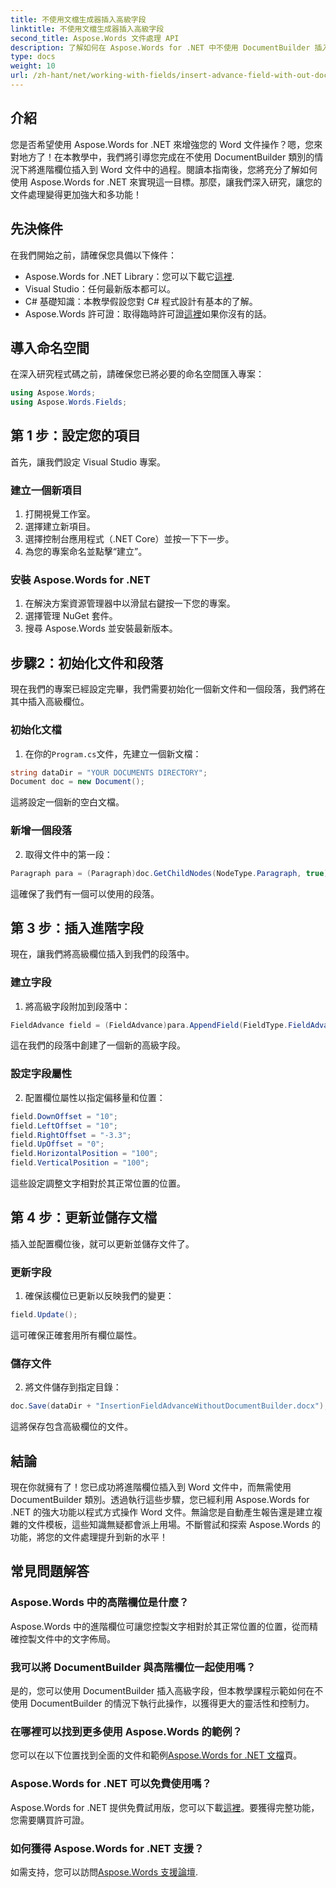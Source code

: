 ```yaml
---
title: 不使用文檔生成器插入高級字段
linktitle: 不使用文檔生成器插入高級字段
second_title: Aspose.Words 文件處理 API
description: 了解如何在 Aspose.Words for .NET 中不使用 DocumentBuilder 插入進階欄位。請遵循本指南來增強您的文件處理技能。
type: docs
weight: 10
url: /zh-hant/net/working-with-fields/insert-advance-field-with-out-document-builder/
---
```

## 介紹

您是否希望使用 Aspose.Words for .NET 來增強您的 Word 文件操作？嗯，您來對地方了！在本教學中，我們將引導您完成在不使用 DocumentBuilder 類別的情況下將進階欄位插入到 Word 文件中的過程。閱讀本指南後，您將充分了解如何使用 Aspose.Words for .NET 來實現這一目標。那麼，讓我們深入研究，讓您的文件處理變得更加強大和多功能！

## 先決條件

在我們開始之前，請確保您具備以下條件：

-  Aspose.Words for .NET Library：您可以下載它[這裡](https://releases.aspose.com/words/net/).
- Visual Studio：任何最新版本都可以。
- C# 基礎知識：本教學假設您對 C# 程式設計有基本的了解。
-  Aspose.Words 許可證：取得臨時許可證[這裡](https://purchase.aspose.com/temporary-license/)如果你沒有的話。

## 導入命名空間

在深入研究程式碼之前，請確保您已將必要的命名空間匯入專案：

```csharp
using Aspose.Words;
using Aspose.Words.Fields;
```

## 第 1 步：設定您的項目

首先，讓我們設定 Visual Studio 專案。

### 建立一個新項目

1. 打開視覺工作室。
2. 選擇建立新項目。
3. 選擇控制台應用程式（.NET Core）並按一下下一步。
4. 為您的專案命名並點擊“建立”。

### 安裝 Aspose.Words for .NET

1. 在解決方案資源管理器中以滑鼠右鍵按一下您的專案。
2. 選擇管理 NuGet 套件。
3. 搜尋 Aspose.Words 並安裝最新版本。

## 步驟2：初始化文件和段落

現在我們的專案已經設定完畢，我們需要初始化一個新文件和一個段落，我們將在其中插入高級欄位。

### 初始化文檔

1. 在你的`Program.cs`文件，先建立一個新文檔：

```csharp
string dataDir = "YOUR DOCUMENTS DIRECTORY";
Document doc = new Document();
```

這將設定一個新的空白文檔。

### 新增一個段落

2. 取得文件中的第一段：

```csharp
Paragraph para = (Paragraph)doc.GetChildNodes(NodeType.Paragraph, true)[0];
```

這確保了我們有一個可以使用的段落。

## 第 3 步：插入進階字段

現在，讓我們將高級欄位插入到我們的段落中。

### 建立字段

1. 將高級字段附加到段落中：

```csharp
FieldAdvance field = (FieldAdvance)para.AppendField(FieldType.FieldAdvance, false);
```

這在我們的段落中創建了一個新的高級字段。

### 設定字段屬性

2. 配置欄位屬性以指定偏移量和位置：

```csharp
field.DownOffset = "10";
field.LeftOffset = "10";
field.RightOffset = "-3.3";
field.UpOffset = "0";
field.HorizontalPosition = "100";
field.VerticalPosition = "100";
```

這些設定調整文字相對於其正常位置的位置。

## 第 4 步：更新並儲存文檔

插入並配置欄位後，就可以更新並儲存文件了。

### 更新字段

1. 確保該欄位已更新以反映我們的變更：

```csharp
field.Update();
```

這可確保正確套用所有欄位屬性。

### 儲存文件

2. 將文件儲存到指定目錄：

```csharp
doc.Save(dataDir + "InsertionFieldAdvanceWithoutDocumentBuilder.docx");
```

這將保存包含高級欄位的文件。

## 結論

現在你就擁有了！您已成功將進階欄位插入到 Word 文件中，而無需使用 DocumentBuilder 類別。透過執行這些步驟，您已經利用 Aspose.Words for .NET 的強大功能以程式方式操作 Word 文件。無論您是自動產生報告還是建立複雜的文件模板，這些知識無疑都會派上用場。不斷嘗試和探索 Aspose.Words 的功能，將您的文件處理提升到新的水平！

## 常見問題解答

### Aspose.Words 中的高階欄位是什麼？

Aspose.Words 中的進階欄位可讓您控製文字相對於其正常位置的位置，從而精確控製文件中的文字佈局。

### 我可以將 DocumentBuilder 與高階欄位一起使用嗎？

是的，您可以使用 DocumentBuilder 插入高級字段，但本教學課程示範如何在不使用 DocumentBuilder 的情況下執行此操作，以獲得更大的靈活性和控制力。

### 在哪裡可以找到更多使用 Aspose.Words 的範例？

您可以在以下位置找到全面的文件和範例[Aspose.Words for .NET 文檔](https://reference.aspose.com/words/net/)頁。

### Aspose.Words for .NET 可以免費使用嗎？

 Aspose.Words for .NET 提供免費試用版，您可以下載[這裡](https://releases.aspose.com/)。要獲得完整功能，您需要購買許可證。

### 如何獲得 Aspose.Words for .NET 支援？

如需支持，您可以訪問[Aspose.Words 支援論壇](https://forum.aspose.com/c/words/8).
